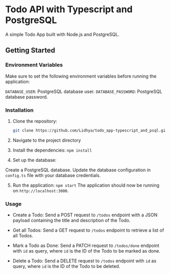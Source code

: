 # Todo API with Typescript and PostgreSQL

A simple Todo App built with Node.js and PostgreSQL.

## Getting Started

### Environment Variables
Make sure to set the following environment variables before running the application:

`DATABASE_USER`: PostgreSQL database user.
`DATABASE_PASSWORD`: PostgreSQL database password.

### Installation

1. Clone the repository:

   ```bash
   git clone https://github.com/Lidhya/todo_app-typescript_and_psql.git

2. Navigate to the project directory

3. Install the dependencies: `npm install`

4. Set up the database:

Create a PostgreSQL database.
Update the database configuration in `config.ts` file with your database credentials.

5. Run the application: `npm start`
The application should now be running on `http://localhost:3000`.


###  Usage
- Create a Todo: Send a POST request to `/todos` endpoint with a JSON payload containing the title and description of the Todo.

- Get all Todos: Send a GET request to `/todos` endpoint to retrieve a list of all Todos.

- Mark a Todo as Done: Send a PATCH request to `/todos/done` endpoint with `id` as query, where `id` is the ID of the Todo to be marked as done.

- Delete a Todo: Send a DELETE request to `/todos` endpoint with `id` as query, where `id` is the ID of the Todo to be deleted.

